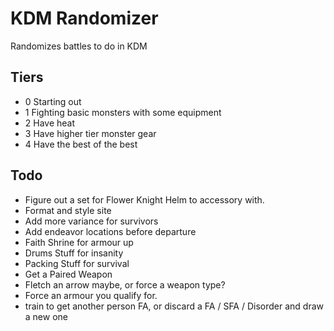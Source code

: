 # KDM Randomizer

Randomizes battles to do in KDM

## Tiers

- 0 Starting out
- 1 Fighting basic monsters with some equipment
- 2 Have heat
- 3 Have higher tier monster gear
- 4 Have the best of the best

## Todo

- Figure out a set for Flower Knight Helm to accessory with.
- Format and style site
- Add more variance for survivors
- Add endeavor locations before departure
- Faith Shrine for armour up
- Drums Stuff for insanity
- Packing Stuff for survival
- Get a Paired Weapon
- Fletch an arrow maybe, or force a weapon type?
- Force an armour you qualify for.
- train to get another person FA, or discard a FA / SFA / Disorder and draw a new one
